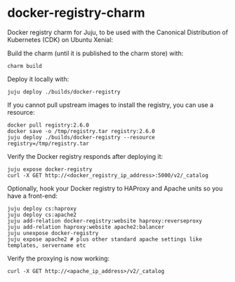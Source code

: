 # docker-registry-charm
Docker registry charm for Juju, to be used with the Canonical Distribution of Kubernetes (CDK) on Ubuntu Xenial:

Build the charm (until it is published to the charm store) with:

```
charm build
```

Deploy it locally with:

```
juju deploy ./builds/docker-registry
```

If you cannot pull upstream images to install the registry, you can use a resource:

```
docker pull registry:2.6.0
docker save -o /tmp/registry.tar registry:2.6.0
juju deploy ./builds/docker-registry --resource registry=/tmp/registry.tar
```

Verify the Docker registry responds after deploying it:

```
juju expose docker-registry
curl -X GET http://<docker_registry_ip_address>:5000/v2/_catalog
```

Optionally, hook your Docker registry to HAProxy and Apache units so you have a front-end:

```
juju deploy cs:haproxy
juju deploy cs:apache2
juju add-relation docker-registry:website haproxy:reverseproxy
juju add-relation haproxy:website apache2:balancer
juju unexpose docker-registry
juju expose apache2 # plus other standard apache settings like templates, servername etc
```

Verify the proxying is now working:

```
curl -X GET http://<apache_ip_address>/v2/_catalog
```
